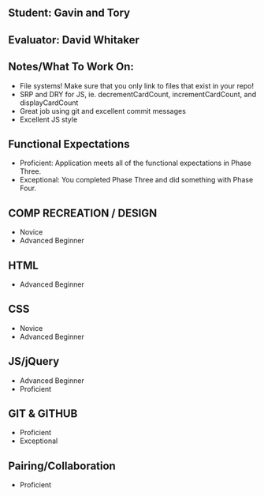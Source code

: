 ## Student: Gavin and Tory
## Evaluator: David Whitaker
## Notes/What To Work On:

* File systems! Make sure that you only link to files that exist in your repo!
* SRP and DRY for JS, ie. decrementCardCount, incrementCardCount, and displayCardCount
* Great job using git and excellent commit messages
* Excellent JS style

## Functional Expectations

* Proficient: Application meets all of the functional expectations in Phase Three.
* Exceptional: You completed Phase Three and did something with Phase Four.

## COMP RECREATION / DESIGN

* Novice  
* Advanced Beginner  

## HTML

* Advanced Beginner  

## CSS

* Novice  
* Advanced Beginner 

## JS/jQuery

* Advanced Beginner  
* Proficient  

## GIT & GITHUB

* Proficient  
* Exceptional  

## Pairing/Collaboration

* Proficient  

